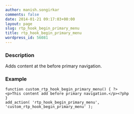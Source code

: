 ```yaml
---
author: manish.songirkar
comments: false
date: 2014-01-21 09:17:03+00:00
layout: page
slug: rtp_hook_begin_primary_menu
title: rtp_hook_begin_primary_menu
wordpress_id: 56081
---
```


### Description


Adds content at the before primary navigation.


### Example



    
    function custom_rtp_hook_begin_primary_menu() { ?>
    <p>This content add before primary navigation.</p><?php
    }
    add_action( 'rtp_hook_begin_primary_menu', 'custom_rtp_hook_begin_primary_menu' );

